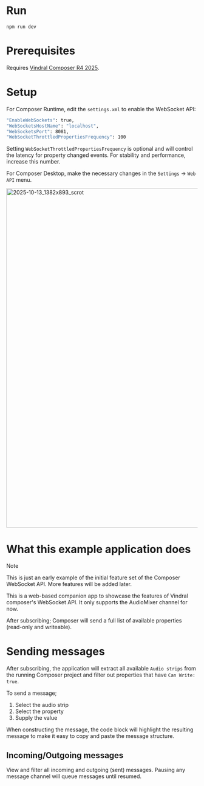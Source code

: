 # Run

`npm run dev`

# Prerequisites

Requires [Vindral Composer R4 2025](https://vindral.com/composer/).

# Setup

For Composer Runtime, edit the `settings.xml` to enable the WebSocket API:

```BASH
"EnableWebSockets": true,
"WebSocketsHostName": "localhost",
"WebSocketsPort": 8081,
"WebSocketThrottledPropertiesFrequency": 100
```

Setting `WebSocketThrottledPropertiesFrequency` is optional and will control the latency for property changed events. For stability and performance, increase this number.

For Composer Desktop, make the necessary changes in the `Settings` -> `Web API` menu.

<img width="1382" height="893" alt="2025-10-13_1382x893_scrot" src="https://github.com/user-attachments/assets/03fcf71d-4b24-4f83-a353-fca1e61c8ffe" />

# What this example application does

> [!NOTE]
> This is just an early example of the initial feature set of the Composer WebSocket API. More features will be added later.

This is a web-based companion app to showcase the features of Vindral composer's WebSocket API.
It only supports the AudioMixer channel for now.

After subscribing; Composer will send a full list of available properties (read-only and writeable).

# Sending messages

After subscribing, the application will extract all available `Audio strips` from the running Composer project and filter out properties that have `Can Write: true`.

To send a message;

1. Select the audio strip
2. Select the property
3. Supply the value

When constructing the message, the code block will highlight the resulting message to make it easy to copy and paste the message structure.

## Incoming/Outgoing messages

View and filter all incoming and outgoing (sent) messages. Pausing any message channel will queue messages until resumed.
